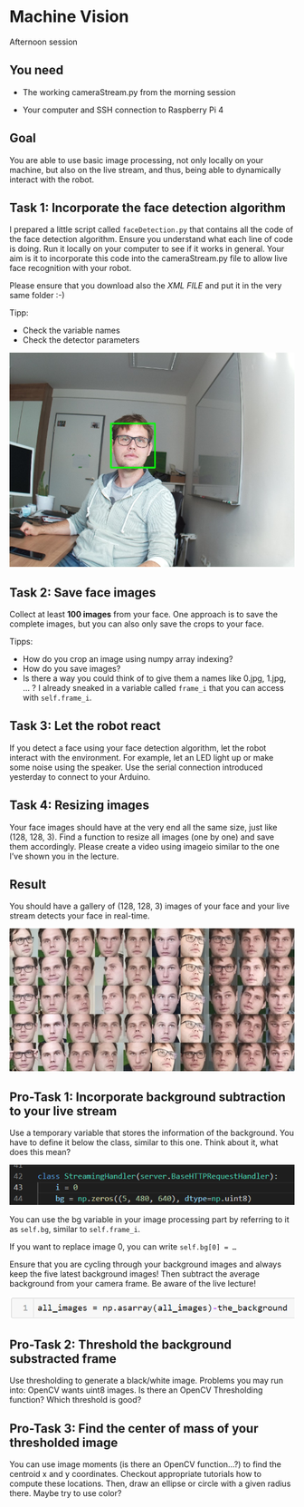 Machine Vision
==============

Afternoon session

You need
--------

-   The working cameraStream.py from the morning session

-   Your computer and SSH connection to Raspberry Pi 4

Goal
----

You are able to use basic image processing, not only locally on your
machine, but also on the live stream, and thus, being able to
dynamically interact with the robot.


Task 1: Incorporate the face detection algorithm
------------------------------------------------

I prepared a little script called `faceDetection.py` that contains all
the code of the face detection algorithm. Ensure you understand what
each line of code is doing. Run it locally on your computer to see if it
works in general. Your aim is it to incorporate this code into the
cameraStream.py file to allow live face recognition with your robot.

Please ensure that you download also the *XML FILE* and put it in the very same folder :-)

Tipp: 
- Check the variable names
- Check the detector parameters

![](./media/image9.jpeg)

Task 2: Save face images
------------------------

Collect at least **100 images** from your face. One approach is to save the
complete images, but you can also only save the crops to your face.

Tipps: 
- How do you crop an image using numpy array indexing?
- How do you save images?
- Is there a way you could think of to give them a names like 0.jpg,
1.jpg, … ? I already sneaked in a variable called `frame_i` that you can 
access with `self.frame_i`.

Task 3: Let the robot react
---------------------------

If you detect a face using your face detection algorithm, let the robot
interact with the environment. For example, let an LED light up or make
some noise using the speaker. Use the serial connection introduced yesterday
to connect to your Arduino.

Task 4: Resizing images
-----------------------

Your face images should have at the very end all the same size, just
like (128, 128, 3). Find a function to resize all images (one by one)
and save them accordingly. Please create a video using imageio similar
to the one I’ve shown you in the lecture.

Result
------

You should have a gallery of (128, 128, 3) images of your face and your
live stream detects your face in real-time.

![](./media/image10.jpeg)

Pro-Task 1: Incorporate background subtraction to your live stream
------------------------------------------------------------------

Use a temporary variable that stores the information of the background.
You have to define it below the class, similar to this one. Think about
it, what does this mean?

![](./media/image11.png)

You can use the bg variable in your image processing part by referring
to it as `self.bg`, similar to `self.frame_i`.

If you want to replace image 0, you can write `self.bg[0] = …`

Ensure that you are cycling through your background images and always
keep the five latest background images! Then subtract the average
background from your camera frame. Be aware of the live lecture!

![](./media/image12.png)

Pro-Task 2: Threshold the background substracted frame
------------------------------------------------------

Use thresholding to generate a black/white image. Problems you may run
into: OpenCV wants uint8 images. Is there an OpenCV Thresholding
function? Which threshold is good?

Pro-Task 3: Find the center of mass of your thresholded image
-------------------------------------------------------------

You can use image moments (is there an OpenCV function…?) to find the
centroid x and y coordinates. Checkout appropriate tutorials how to
compute these locations. Then, draw an ellipse or circle with a given
radius there. Maybe try to use color?
